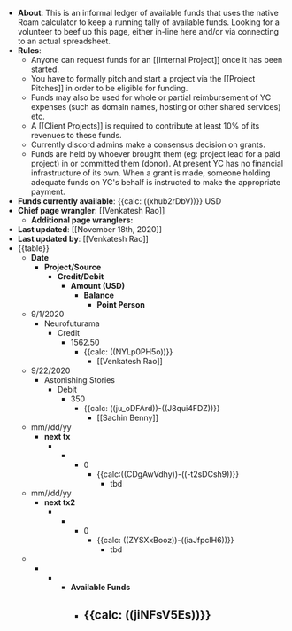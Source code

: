- **About**: This is an informal ledger of available funds that uses the native Roam calculator to keep a running tally of available funds. Looking for a volunteer to beef up this page, either in-line here and/or via connecting to an actual spreadsheet.
- **Rules**:
    - Anyone can request funds for an [[Internal Project]] once it has been started.
    - You have to formally pitch and start a project via the [[Project Pitches]] in order to be eligible for funding. 
    - Funds may also be used for whole or partial reimbursement of YC expenses (such as domain names, hosting or other shared services) etc. 
    - A [[Client Projects]] is required to contribute at least 10% of its revenues to these funds. 
    - Currently discord admins make a consensus decision on grants.
    - Funds are held by whoever brought them (eg: project lead for a paid project) in or committed them (donor). At present YC has no financial infrastructure of its own. When a grant is made, someone holding adequate funds on YC's behalf is instructed to make the appropriate payment.
- **Funds currently available**: {{calc: ((xhub2rDbV))}} USD
- **Chief page wrangler**: [[Venkatesh Rao]]
    - **Additional page wranglers:** 
- **Last updated**: [[November 18th, 2020]]
- **Last updated by**: [[Venkatesh Rao]]
- {{table}}
    - **Date**
        - **Project/Source**
            - **Credit/Debit**
                - **Amount (USD)**
                    - **Balance**
                        - **Point Person**
    - 9/1/2020
        - Neurofuturama
            - Credit
                - 1562.50
                    - {{calc: ((NYLp0PH5o))}}
                        - [[Venkatesh Rao]]
    - 9/22/2020
        - Astonishing Stories
            - Debit
                - 350
                    - {{calc: ((ju_oDFArd))-((J8qui4FDZ))}}
                        - [[Sachin Benny]]
    - mm//dd/yy
        - __next tx__
            - -
                - 0
                    - {{calc:((CDgAwVdhy))-((-t2sDCsh9))}}
                        - tbd
    - mm//dd/yy
        - __next tx2__
            - -
                - 0
                    - {{calc: ((ZYSXxBooz))-((iaJfpclH6))}}
                        - tbd
    -  
        -  
            -  
                - **Available Funds**
                    - {{calc: ((jiNFsV5Es))}}
                        -  
